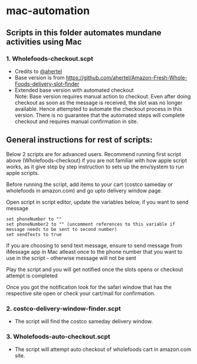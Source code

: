 # mac-automation
Scripts in this folder automates mundane activities using Mac
-------------------------------------------------------------

### 1. Wholefoods-checkout.scpt
* Credits to [@ahertel](https://github.com/ahertel)
* Base version is from https://github.com/ahertel/Amazon-Fresh-Whole-Foods-delivery-slot-finder
* Extended base version with automated checkout  
Note: Base version requires manual action to checkout. Even after doing checkout as soon as the message is received, 
the slot was no longer available. Hence attempted to automate the checkout process in this version. 
There is no guarantee that the automated steps will complete checkout and requires manual confirmation in site.

General instructions for rest of scripts:
-----------------------------------------
Below 2 scripts are for advanced users. Recommend running first script above (Wholefoods-checkout) if you are not familiar with how apple script works, as it give step by step instruction to sets up the env/system to run apple scripts.

Before running the script, add items to your cart (costco sameday or wholefoods in amazon.com) and go upto delivery window page.

Open script in script editor, update the variables below, if you want to send message

    set phoneNumber to ""
    set phoneNumber2 to "" (uncomment references to this variable if message needs to be sent to second number)
    set sendTexts to true

If you are choosing to send text message, ensure to send message from iMessage app in Mac atleast once to the phone number that you want to use in the script - otherwise message will not be sent

Play the script and you will get notified once the slots opens or checkout attempt is completed

Once you got the notification look for the safari window that has the respective site open or check your cart/mail for confirmation.


### 2. costco-delivery-window-finder.scpt
* The script will find the costco sameday delivery window. 

### 3. Wholefoods-auto-checkout.scpt
* The script will attempt auto checkout of wholefoods cart in amazon.com site.
